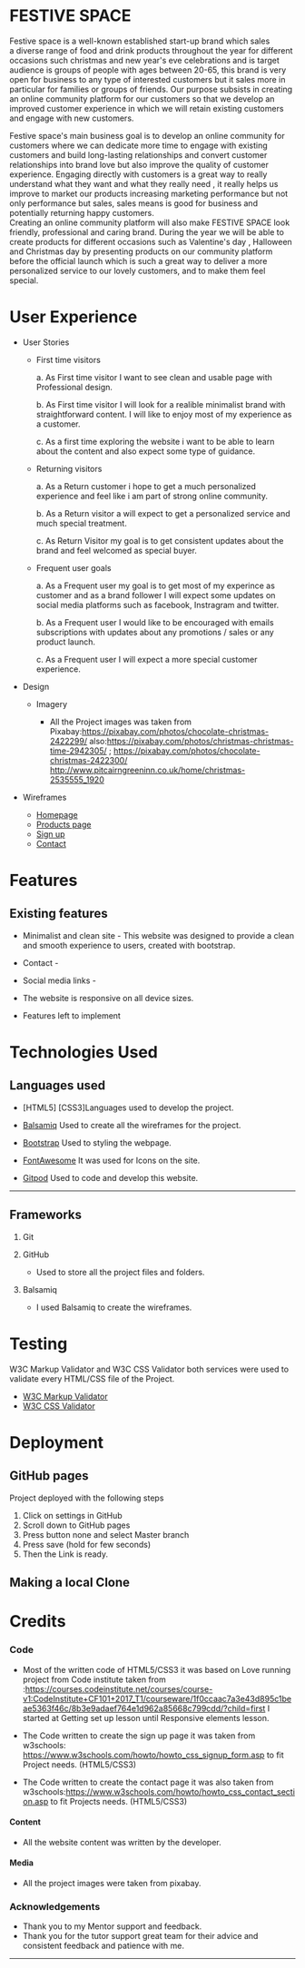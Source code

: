 
# FESTIVE SPACE 

Festive space is a well-known established start-up brand  which sales  
a diverse range of food and drink products throughout the year for different 
occasions such christmas and new year's eve celebrations and is target audience 
is groups of people with ages between 20-65, this brand 
is very open for business to any type of interested customers but it 
sales more in particular for families or groups of friends. 
Our purpose subsists in creating an online community platform for our 
customers so that we develop an improved  customer experience in which 
we will retain existing customers and engage with new customers.        

Festive space's main business goal is to develop an online community for 
customers where we can dedicate more time to engage with  existing customers
and build long-lasting relationships and convert  customer relationships into 
brand love but also improve the quality of customer experience. 
Engaging directly with customers is a great way to really understand what 
they want and what they really need , it really helps us improve to market our products 
increasing marketing performance but not only performance but sales, sales means is 
good for business  and potentially returning happy customers.   
Creating an online community platform  will also make FESTIVE SPACE look friendly, 
professional and caring brand. During the year we will be able to create products for 
different occasions such as Valentine's day , Halloween and Christmas day by presenting 
products on our community platform before the official launch which is such a great way to 
deliver a more personalized service to our lovely customers, and to make them feel special.   


# User Experience  


* User Stories 
    
    * First time visitors 

      a. As First time visitor I want to see clean and usable page with Professional design.     
            
      b. As First time visitor I will look for a realible minimalist brand with straightforward content.
         I will like to enjoy most of my experience as a customer.   

      c. As a first time exploring the website i want to be able to learn about the content 
         and also expect some type of guidance.     

    * Returning visitors 

      a. As a Return customer i hope to get a much personalized experience and feel like i am part of 
        strong online community.      

      b. As a Return visitor a will expect to get a personalized service and much special treatment.          
     

      c. As Return Visitor my goal is to get consistent updates about the brand and feel welcomed
         as special buyer.    
    
    * Frequent user goals 

      a. As a Frequent user my goal is to get most of my experince as customer and as a brand follower I will 
      expect some updates on social media platforms such as facebook, Instragram and twitter.  

      
      b. As a Frequent user I would like to be encouraged with emails subscriptions with updates 
      about any promotions / sales or any product launch.  

      
      c.  As a Frequent user I will expect a more special customer experience.


* Design 
       
    * Imagery 
        
        *  All the Project images was taken from Pixabay:https://pixabay.com/photos/chocolate-christmas-2422299/ 
           also:https://pixabay.com/photos/christmas-christmas-time-2942305/ ; 
                https://pixabay.com/photos/chocolate-christmas-2422300/     
                http://www.pitcairngreeninn.co.uk/home/christmas-2535555_1920  
                  

* Wireframes  

    * [Homepage](assets/wireframes/wireframes.png)  
    * [Products page](assets/wireframes/wireframes.png)  
    * [Sign up](assets/wireframes/wireframes.png) 
    * [Contact](assets/wireframes/wireframes.png)  


# Features 

##  Existing features  

 * Minimalist and clean site - This website was designed to provide a clean and smooth experience to users, created with bootstrap.  

 * Contact -  

 * Social media links -   

 * The website is responsive on all device sizes.  

 * Features left to implement  


# Technologies  Used   
  
## Languages used 

  * [HTML5] [CSS3]Languages used to develop the project. 

  * [Balsamiq](https://balsamiq.com) Used to create all the wireframes for the project.
  
  * [Bootstrap](https://getbootstrap.com/docs/5.0/getting-started/introduction/) Used to styling the webpage. 
  
  * [FontAwesome](https://fontawesome.com) It was used for Icons on the site. 
  * [Gitpod](https://www.gitpod.io) Used to code and develop this website.  
   

***

## Frameworks  

   1. Git  
   2. GitHub 
       
        * Used to store all the project files and folders.   
   
   3. Balsamiq 
        
        * I used Balsamiq to create the wireframes.   


# Testing 

 W3C Markup Validator and W3C CSS Validator both services were used to validate
 every HTML/CSS file of the Project.   

 * [W3C Markup Validator](https://validator.w3.org/#validate_by_input) 
 * [W3C CSS Validator](https://jigsaw.w3.org/css-validator/#validate_by_input) 


# Deployment   

## GitHub pages 

Project deployed with the following steps 

1. Click on settings in GitHub 
2. Scroll down to GitHub pages 
3. Press button none and select Master branch 
4. Press save (hold for few seconds) 
6. Then the Link is ready.  


## Making a local Clone   


# Credits 
 
### Code  
 
*  Most of the written code of HTML5/CSS3 it was based on Love running project from Code institute taken 
   from :https://courses.codeinstitute.net/courses/course-v1:CodeInstitute+CF101+2017_T1/courseware/1f0ccaac7a3e43d895c1beae5363f46c/8b3e9adaef764e1d962a85668c799cdd/?child=first 
   I started at Getting set up lesson until Responsive elements lesson.  

*  The Code written to create the sign up page it was taken from w3schools: https://www.w3schools.com/howto/howto_css_signup_form.asp to fit 
   Project needs. (HTML5/CSS3)

*  The Code written to create the contact page it was also taken from w3schools:https://www.w3schools.com/howto/howto_css_contact_section.asp to fit 
   Projects needs. (HTML5/CSS3) 
             
#### Content 

* All the website content was written by the developer.  

#### Media 

* All the project images were taken from pixabay.  

### Acknowledgements 

* Thank you to my Mentor support and feedback. 
* Thank you for the tutor support great team for their advice and consistent feedback and 
  patience with me. 
    

***

 




 